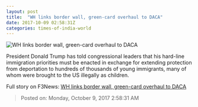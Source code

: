 ```yaml
---
layout: post
title:  "WH links border wall, green-card overhaul to DACA"
date: 2017-10-09 02:58:31Z
categories: times-of-india-world
---
```


![WH links border wall, green-card overhaul to DACA](https://static.toiimg.com/photo/msid-60999807/60999807.jpg?48702)

President Donald Trump has told congressional leaders that his hard-line immigration priorities must be enacted in exchange for extending protection from deportation to hundreds of thousands of young immigrants, many of whom were brought to the US illegally as children.


Full story on F3News: [WH links border wall, green-card overhaul to DACA](http://www.f3nws.com/n/FvFTrC)

> Posted on: Monday, October 9, 2017 2:58:31 AM

